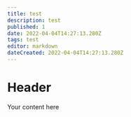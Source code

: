 ```yaml
---
title: test
description: test
published: 1
date: 2022-04-04T14:27:13.280Z
tags: test
editor: markdown
dateCreated: 2022-04-04T14:27:13.280Z
---
```


# Header
Your content here